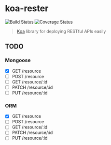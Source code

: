 # koa-rester

[![Build Status](https://travis-ci.org/dicearr/koa-rester.svg?branch=master)](https://travis-ci.org/dicearr/koa-rester)
[![Coverage Status](https://coveralls.io/repos/github/dicearr/koa-rester/badge.svg?branch=master)](https://coveralls.io/github/dicearr/koa-rester?branch=master)

> [Koa](https://github.com/koajs/koa) library for deploying RESTful APIs easily

## TODO

### Mongoose
- [x] GET /resource
- [ ] POST /resource
- [ ] GET /resource/:id
- [ ] PATCH /resource/:id
- [ ] PUT /resource/:id

### ORM
- [x] GET /resource
- [ ] POST /resource
- [ ] GET /resource/:id
- [ ] PATCH /resource/:id
- [ ] PUT /resource/:id
